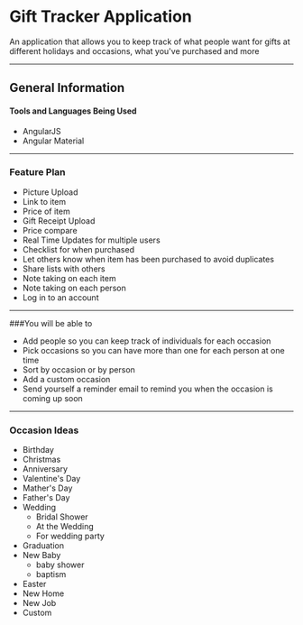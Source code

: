 # Gift Tracker Application
An application that allows you to keep track of what people want for gifts at different holidays and occasions,
what you've purchased and more
***

## General Information
#### Tools and Languages Being Used
* AngularJS
* Angular Material
***

### Feature Plan
* Picture Upload
* Link to item
* Price of item
* Gift Receipt Upload
* Price compare
* Real Time Updates for multiple users
* Checklist for when purchased
* Let others know when item has been purchased to avoid duplicates
* Share lists with others
* Note taking on each item
* Note taking on each person
* Log in to an account

***

###You will be able to
* Add people so you can keep track of individuals for each occasion
* Pick occasions so you can have more than one for each person at one time
* Sort by occasion or by person
* Add a custom occasion
* Send yourself a reminder email to remind you when the occasion is coming up soon

***

### Occasion Ideas
* Birthday
* Christmas
* Anniversary
* Valentine's Day
* Mather's Day
* Father's Day
* Wedding
    * Bridal Shower
    * At the Wedding
    * For wedding party
* Graduation
* New Baby
    * baby shower
    * baptism
* Easter
* New Home
* New Job
* Custom

